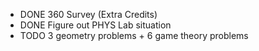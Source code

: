 - DONE 360 Survey (Extra Credits)
- DONE Figure out PHYS Lab situation
- TODO 3 geometry problems + 6 game theory problems